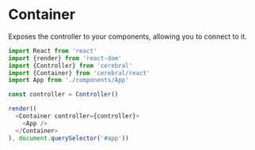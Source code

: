 # Container
Exposes the controller to your components, allowing you to connect to it.

```js
import React from 'react'
import {render} from 'react-dom'
import {Controller} from 'cerebral'
import {Container} from 'cerebral/react'
import App from './components/App'

const controller = Controller()

render((
  <Container controller={controller}>
    <App />
  </Container>
), document.querySelector('#app'))
```
